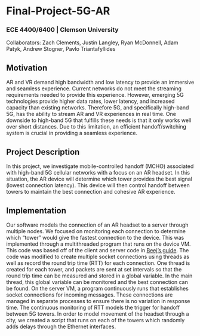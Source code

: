 # Final-Project-5G-AR
### ECE 4400/6400 | Clemson University
Collaborators: Zach Clements, Justin Langley, Ryan McDonnell, Adam Patyk, Andrew Stogner, Pavlo Triantafyllides

## Motivation
AR and VR demand high bandwidth and low latency to provide an immersive and seamless experience. Current networks do not meet the streaming requirements needed to provide this experience. However, emerging 5G technologies provide higher data rates, lower latency, and increased capacity than existing networks. Therefore 5G, and specifically high-band 5G, has the ability to stream AR and VR experiences in real time. One downside to high-band 5G that fulfills these needs is that it only works well over short distances. Due to this limitation, an efficient handoff/switching system is crucial in providing a seamless experience.

## Project Description
In this project, we investigate mobile-controlled handoff (MCHO) associated with high-band 5G cellular networks with a focus on an AR headset. In this situation, the AR device will determine which tower provides the best signal (lowest connection latency). This device will then control handoff between towers to maintain the best connection and cohesive AR experience.

## Implementation

Our software models the connection of an AR headset to a server through multiple nodes. We focused on monitoring each connection to determine which “tower” would give the fastest connection to the device. This was implemented through a multithreaded program that runs on the device VM. This code was based off of the client and server code in [Beej’s guide](https://beej.us/guide/bgnet/). The code was modified to create multiple socket connections using threads as well as record the round trip time (RTT) for each connection. One thread is created for each tower, and packets are sent at set intervals so that the round trip time can be measured and stored in a global variable. In the main thread, this global variable can be monitored and the best connection can be found. On the server VM, a program continuously runs that establishes socket connections for incoming messages. These connections are managed in separate processes to ensure there is no variation in response time. The continuous monitoring of RTT models the trigger for handoff between 5G towers. In order to model movement of the headset through a city, we created a script that runs on each of the towers which randomly adds delays through the Ethernet interfaces.
